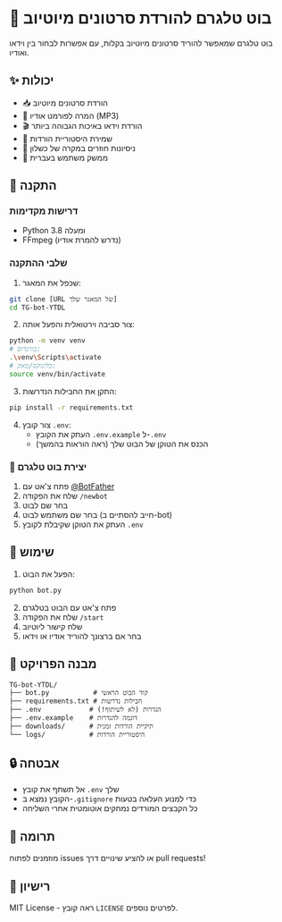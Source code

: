 # 🎥 בוט טלגרם להורדת סרטונים מיוטיוב

בוט טלגרם שמאפשר להוריד סרטונים מיוטיוב בקלות, עם אפשרות לבחור בין וידאו ואודיו.

## ✨ יכולות

- 📥 הורדת סרטונים מיוטיוב
- 🎵 המרה לפורמט אודיו (MP3)
- 🎬 הורדת וידאו באיכות הגבוהה ביותר
- 📝 שמירת היסטוריית הורדות
- 🔄 ניסיונות חוזרים במקרה של כשלון
- 💬 ממשק משתמש בעברית

## 🚀 התקנה

### דרישות מקדימות

- Python 3.8 ומעלה
- FFmpeg (נדרש להמרת אודיו)

### שלבי ההתקנה

1. שכפל את המאגר:
```bash
git clone [URL של המאגר שלך]
cd TG-bot-YTDL
```

2. צור סביבה וירטואלית והפעל אותה:
```bash
python -m venv venv
# בווינדוס:
.\venv\Scripts\activate
# בלינוקס/מאק:
source venv/bin/activate
```

3. התקן את החבילות הנדרשות:
```bash
pip install -r requirements.txt
```

4. צור קובץ `.env`:
   - העתק את הקובץ `.env.example` ל-`.env`
   - הכנס את הטוקן של הבוט שלך (ראה הוראות בהמשך)

### 🤖 יצירת בוט טלגרם

1. פתח צ'אט עם [@BotFather](https://t.me/BotFather)
2. שלח את הפקודה `/newbot`
3. בחר שם לבוט
4. בחר שם משתמש לבוט (חייב להסתיים ב-bot)
5. העתק את הטוקן שקיבלת לקובץ `.env`

## 🎯 שימוש

1. הפעל את הבוט:
```bash
python bot.py
```

2. פתח צ'אט עם הבוט בטלגרם
3. שלח את הפקודה `/start`
4. שלח קישור ליוטיוב
5. בחר אם ברצונך להוריד אודיו או וידאו

## 📁 מבנה הפרויקט

```
TG-bot-YTDL/
├── bot.py           # קוד הבוט הראשי
├── requirements.txt # חבילות נדרשות
├── .env            # הגדרות (לא לשיתוף!)
├── .env.example    # דוגמה להגדרות
├── downloads/      # תיקיית הורדות זמנית
└── logs/           # היסטוריית הורדות
```

## 🔒 אבטחה

- אל תשתף את קובץ `.env` שלך
- הקובץ נמצא ב-`.gitignore` כדי למנוע העלאה בטעות
- כל הקבצים המורדים נמחקים אוטומטית אחרי השליחה

## 🤝 תרומה

מוזמנים לפתוח issues או להציע שינויים דרך pull requests!

## 📝 רישיון

MIT License - ראה קובץ `LICENSE` לפרטים נוספים. 